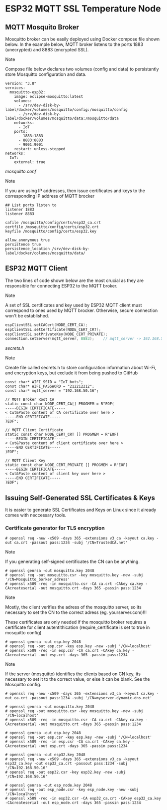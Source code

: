 # ESP32 MQTT SSL Temperature Node

<!-- BMP280 comes in 3.3V and 5V versions. 5V version is I2C and has 4 terminals; 3.3V version is IPS and has 6 terminals AHT10 Arduino sensor -->

## MQTT Mosquito Broker
<p>Mosquitto broker can be easily deployed using Docker compose file shown below. In the example below, MQTT broker listens to the ports 1883 (unecrypted) and 8883 (encrypted SSL). </p>

> [!NOTE]
> Compose file below declares two volumes (config and data) to persistantly store Mosquitto configuration and data.

```text
version: "3.8"
services:
  mosquitto-esp32:
    image: eclipse-mosquitto:latest
    volumes:
      - /srv/dev-disk-by-label/docker/volumes/mosquitto/config:/mosquitto/config
      - /srv/dev-disk-by-label/docker/volumes/mosquitto/data:/mosquitto/data
    networks:
      - IoT
    ports:
      - 1883:1883
      - 8883:8883
      - 9001:9001
    restart: unless-stopped
networks:
  IoT:
    external: true
```

<p><i>mosquitto.conf</i></p>

> [!NOTE]
> If you are using IP addresses, then issue certificates and keys to the corresponding IP address of MQTT brocker

``` text
## List ports listen to
listener 1883
listener 8883

cafile /mosquitto/config/certs/esp32_ca.crt
certfile /mosquitto/config/certs/esp32.crt
keyfile /mosquitto/config/certs/esp32.key

allow_anonymous true
persistence true
persistence_location /srv/dev-disk-by-label/docker/columes/mosquitto/data/
```

## ESP32 MQTT Client

<p>The two lines of code shown below are the most crucial as they are responsible for connecting ESP32 to the MQTT broker.</p>

> [!NOTE]
> A set of SSL certificates and key used by ESP32 MQTT client must correspond to ones used by MQTT brocker. Otherwise, secure connection won't be established. 

```C
espClientSSL.setCACert(NODE_CERT_CA);
espClientSSL.setCertificate(NODE_CERT_CRT);
espClientSSL.setPrivateKey(NODE_CERT_PRIVATE);
connection.setServer(mqtt_server, 8883);    // mqtt_server -> 192.168.50.16
```

<p><i>secrets.h</i></p>

> [!NOTE]
> Create file called secrets.h to store configuration information about Wi-Fi, and encryption keys, but exclude it from being pushed to GitHub

```text
const char* WIFI_SSID = "IoT_bots";
const char* WIFI_PASSWORD = "212212212";
const char* mqtt_server = "192.168.50.16";

// MQTT Broker Root CA
static const char NODE_CERT_CA[] PROGMEM = R"EOF(
-----BEGIN CERTIFICATE-----
< Cut&Paste content of CA certificate over here >
-----END CERTIFICATE-----
)EOF";

// MQTT Client Certificate
static const char NODE_CERT_CRT [] PROGMEM = R"EOF(
-----BEGIN CERTIFICATE-----
< Cut&Paste content of client certificate over here >
-----END CERTIFICATE-----
)EOF";

// MQTT Client Key
static const char NODE_CERT_PRIVATE [] PROGMEM = R"EOF(
-----BEGIN CERTIFICATE-----
< Cut&Paste content of client key over here >
-----END CERTIFICATE-----
)EOF";

```

## Issuing Self-Generated SSL Certificates & Keys
<p>It is easier to generate SSL Certificates and Keys on Linux since it already comes with neccessary tools.</p>

### Certificate generator for TLS encryption
```text
# openssl req -new -x509 -days 365 -extensions v3_ca -keyout ca.key -out ca.crt -passout pass:1234 -subj '/CN=TrustedCA.net'
```

> [!NOTE]
> If you generating self-signed certificates the CN can be anything.

```text
# openssl genrsa -out mosquitto.key 2048
# openssl req -out mosquitto.csr -key mosquitto.key -new -subj '/CN=Mosquitto_borker_adress'
# openssl x509 -req -in mosquitto.csr -CA ca.crt -CAkey ca.key -CAcreateserial -out mosquitto.crt -days 365 -passin pass:1234
```

> [!NOTE]
> Mostly, the client verifies the adress of the mosquitto server, so its necessary to set the CN to the correct adress (eg. yourserver.com)!!!

<p>These certificates are only needed if the mosquitto broker requires a certificate for client autentithication (require_certificate is set to true in mosquitto config)</p>

```text
# openssl genrsa -out esp.key 2048
# openssl req -out esp.csr -key esp.key -new -subj '/CN=localhost'
# openssl x509 -req -in esp.csr -CA ca.crt -CAkey ca.key -CAcreateserial -out esp.crt -days 365 -passin pass:1234
```

> [!NOTE]
> If the server (mosquitto) identifies the clients based on CN key, its necessary to set it to the correct value, or else it can be blank. See the Mosquitto config.

```text
# openssl req -new -x509 -days 365 -extensions v3_ca -keyout ca.key -out ca.crt -passout pass:1234 -subj '/CN=myserver.dynamic-dns.net'

# openssl genrsa -out mosquitto.key 2048
# openssl req -out mosquitto.csr -key mosquitto.key -new -subj '/CN=localhost'
# openssl x509 -req -in mosquitto.csr -CA ca.crt -CAkey ca.key -CAcreateserial -out mosquitto.crt -days 365 -passin pass:1234

# openssl genrsa -out esp.key 2048
# openssl req -out esp.csr -key esp.key -new -subj '/CN=localhost'
# openssl x509 -req -in esp.csr -CA ca.crt -CAkey ca.key -CAcreateserial -out esp.crt -days 365 -passin pass:1234 

# openssl genrsa -out esp32.key 2048
# openssl req -new -x509 -days 365 -extensions v3_ca -keyout esp32_ca.key -out esp32_ca.crt -passout pass:1234 -subj '/CN=192.168.50.16'
# openssl req -out esp32.csr -key esp32.key -new -subj '/CN=192.168.50.16'

# openssl genrsa -out esp_node.key 2048
# openssl req -out esp_node.csr -key esp_node.key -new -subj '/CN=localhost'
# openssl x509 -req -in esp32.csr -CA esp32_ca.crt -CAkey esp32_ca.key -CAcreateserial -out esp_node.crt -days 365 -passin pass:1234

```
